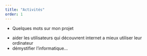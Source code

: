 ```yaml
---
title: "Activités"
order: 1
---
```

+ Quelques mots sur mon projet

- aider les utilisateurs qui découvrent internet a mieux utiliser leur ordinateur 
- démystifier l’informatique... 